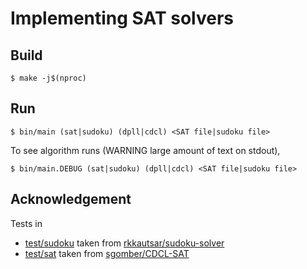 # Implementing SAT solvers

## Build

    $ make -j$(nproc)

## Run

    $ bin/main (sat|sudoku) (dpll|cdcl) <SAT file|sudoku file>

To see algorithm runs (WARNING large amount of text on stdout),

    $ bin/main.DEBUG (sat|sudoku) (dpll|cdcl) <SAT file|sudoku file>

## Acknowledgement
Tests in
 - [test/sudoku](test/sudoku) taken from [rkkautsar/sudoku-solver](https://github.com/rkkautsar/sudoku-solver/tree/main/sudoku)
 - [test/sat](test/sat) taken from [sgomber/CDCL-SAT](https://github.com/sgomber/CDCL-SAT/tree/master/test)
